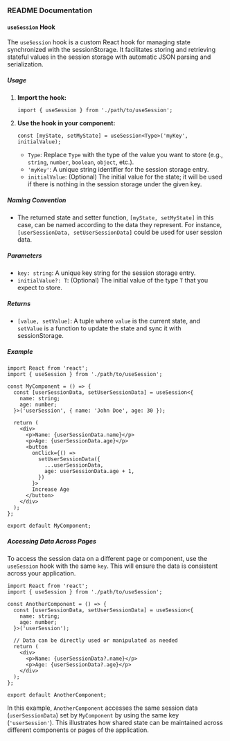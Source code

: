 ### README Documentation

#### `useSession` Hook

The `useSession` hook is a custom React hook for managing state synchronized with the sessionStorage. It facilitates storing and retrieving stateful values in the session storage with automatic JSON parsing and serialization.

##### Usage

1. **Import the hook:**

   ```tsx
   import { useSession } from './path/to/useSession';
   ```

2. **Use the hook in your component:**

   ```tsx
   const [myState, setMyState] = useSession<Type>('myKey', initialValue);
   ```

   - `Type`: Replace `Type` with the type of the value you want to store (e.g., `string`, `number`, `boolean`, `object`, etc.).
   - `'myKey'`: A unique string identifier for the session storage entry.
   - `initialValue`: (Optional) The initial value for the state; it will be used if there is nothing in the session storage under the given key.

##### Naming Convention

- The returned state and setter function, `[myState, setMyState]` in this case, can be named according to the data they represent. For instance, `[userSessionData, setUserSessionData]` could be used for user session data.

##### Parameters

- `key: string`: A unique key string for the session storage entry.
- `initialValue?: T`: (Optional) The initial value of the type `T` that you expect to store.

##### Returns

- `[value, setValue]`: A tuple where `value` is the current state, and `setValue` is a function to update the state and sync it with sessionStorage.

##### Example

```tsx
import React from 'react';
import { useSession } from './path/to/useSession';

const MyComponent = () => {
  const [userSessionData, setUserSessionData] = useSession<{
    name: string;
    age: number;
  }>('userSession', { name: 'John Doe', age: 30 });

  return (
    <div>
      <p>Name: {userSessionData.name}</p>
      <p>Age: {userSessionData.age}</p>
      <button
        onClick={() =>
          setUserSessionData({
            ...userSessionData,
            age: userSessionData.age + 1,
          })
        }>
        Increase Age
      </button>
    </div>
  );
};

export default MyComponent;
```

##### Accessing Data Across Pages

To access the session data on a different page or component, use the `useSession` hook with the same `key`. This will ensure the data is consistent across your application.

```tsx
import React from 'react';
import { useSession } from './path/to/useSession';

const AnotherComponent = () => {
  const [userSessionData, setUserSessionData] = useSession<{
    name: string;
    age: number;
  }>('userSession');

  // Data can be directly used or manipulated as needed
  return (
    <div>
      <p>Name: {userSessionData?.name}</p>
      <p>Age: {userSessionData?.age}</p>
    </div>
  );
};

export default AnotherComponent;
```

In this example, `AnotherComponent` accesses the same session data (`userSessionData`) set by `MyComponent` by using the same key (`'userSession'`). This illustrates how shared state can be maintained across different components or pages of the application.
